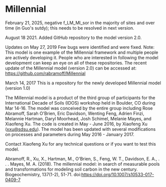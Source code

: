 # Millennial

February 21, 2025, negative f_LM_MI_sor in the majority of sites and over time (in Guo's sutdy); this needs to be resolved in next version.

August 18 2021. Added GitHub repository to the model version 2.0.

Updates on May 27, 2019 
Few bugs were identified and were fixed. 
Note: This model is one example of the Millennial framework and multiple people are actively developing it. People who are interested in following the model development can keep an eye on all of these repositories. The recent update of the Millennial model (version 2.0) can be accessed at: https://github.com/rabramoff/Millennial

March 14, 2017
This is a repository for the newly developed Millennial model (version 1.0)

The Millennial model is a product of the third group of participants for the International Decade of Soils (IDOS) workshop held in Boulder, CO during Mar 14-16. The model was conceived by the entire group including Rose Abramoff, Sarah O'Brien, Eric Davidson, Wenting Feng, Adrien Finzi, Melannie Hartman, Daryl Moorhead, Josh Schimel, Melanie Mayes, and Xiaofeng Xu. The code is created in May - June 2016, by Xiaofeng Xu (xxu@sdsu.edu). The model has been updated with several modifications on processes and parameters during May 2016 - January 2017. 

Contact Xiaofeng Xu for any technical questions or if you want to test this model.

Abramoff, R., Xu, X., Hartman, M., O'Brien, S., Feng, W. T., Davidson, E. A., . . . Mayes, M. A. (2018). The millennial model: in search of measurable pools and transformations for modeling soil carbon in the new century. Biogeochemistry, 137(1-2), 51-71. doi:https://doi.org/10.1007/s10533-017-0409-7
